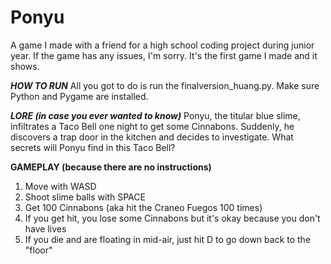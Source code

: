 # Ponyu
A game I made with a friend for a high school coding project during junior year.
If the game has any issues, I'm sorry. It's the first game I made and it shows.

___HOW TO RUN___
All you got to do is run the finalversion_huang.py.
Make sure Python and Pygame are installed.

___LORE (in case you ever wanted to know)___
Ponyu, the titular blue slime, infiltrates a Taco Bell one night to get some Cinnabons. Suddenly, he discovers a trap door in the kitchen and decides to investigate. What secrets will Ponyu find in this Taco Bell?

__GAMEPLAY (because there are no instructions)__
1. Move with WASD
2. Shoot slime balls with SPACE
3. Get 100 Cinnabons (aka hit the Craneo Fuegos 100 times)
4. If you get hit, you lose some Cinnabons but it's okay because you don't have lives
5. If you die and are floating in mid-air, just hit D to go down back to the "floor"
